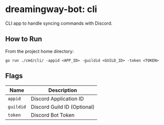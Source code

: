 # dreamingway-bot: cli

CLI app to handle syncing commands with Discord.

## How to Run

From the project home directory:

`go run ./cmd/cli/ -appid <APP_ID> -guildid <GUILD_ID> -token <TOKEN>`

## Flags

| Name | Description |
| - | - |
| `appid` | Discord Application ID |
| `guildid` | Discord Guild ID (Optional) |
| `token` | Discord Bot Token |
